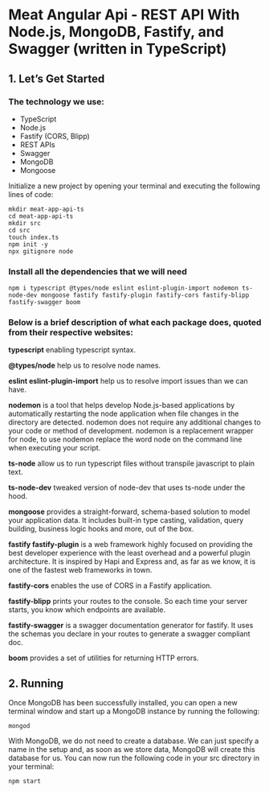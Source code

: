 # Meat Angular Api - REST API With Node.js, MongoDB, Fastify, and Swagger (written in TypeScript)

## 1. Let’s Get Started

### The technology we use:

- TypeScript
- Node.js
- Fastify (CORS, Blipp)
- REST APIs
- Swagger
- MongoDB
- Mongoose

Initialize a new project by opening your terminal and executing the following lines of code:

```
mkdir meat-app-api-ts
cd meat-app-api-ts
mkdir src
cd src
touch index.ts
npm init -y
npx gitignore node
```

### Install all the dependencies that we will need

`npm i typescript @types/node eslint eslint-plugin-import nodemon ts-node-dev mongoose fastify fastify-plugin fastify-cors fastify-blipp fastify-swagger boom`

### Below is a brief description of what each package does, quoted from their respective websites:

**typescript** enabling typescript syntax.

**@types/node** help us to resolve node names.

**eslint eslint-plugin-import** help us to resolve import issues than we can have.

**nodemon** is a tool that helps develop Node.js-based applications by automatically restarting the node application when file changes in the directory are detected. nodemon does not require any additional changes to your code or method of development. nodemon is a replacement wrapper for node, to use nodemon replace the word node on the command line when executing your script.

**ts-node** allow us to run typescript files without transpile javascript to plain text.

**ts-node-dev** tweaked version of node-dev that uses ts-node under the hood.

**mongoose** provides a straight-forward, schema-based solution to model your application data. It includes built-in type casting, validation, query building, business logic hooks and more, out of the box.

**fastify fastify-plugin** is a web framework highly focused on providing the best developer experience with the least overhead and a powerful plugin architecture. It is inspired by Hapi and Express and, as far as we know, it is one of the fastest web frameworks in town.

**fastify-cors** enables the use of CORS in a Fastify application.

**fastify-blipp** prints your routes to the console. So each time your server starts, you know which endpoints are available.

**fastify-swagger** is a swagger documentation generator for fastify. It uses the schemas you declare in your routes to generate a swagger compliant doc.

**boom** provides a set of utilities for returning HTTP errors.

## 2. Running

Once MongoDB has been successfully installed, you can open a new terminal window and start up a MongoDB instance by running the following:

`mongod`

With MongoDB, we do not need to create a database. We can just specify a name in the setup and, as soon as we store data, MongoDB will create this database for us. You can now run the following code in your src directory in your terminal:

`npm start`